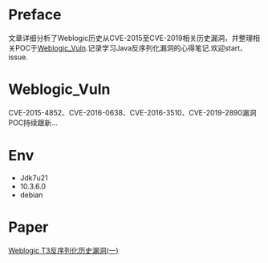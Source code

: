 # Preface
  文章详细分析了Weblogic历史从CVE-2015至CVE-2019相关历史漏洞，并整理相关POC于[Weblogic_Vuln](https://github.com/zhzhdoai/Weblogic_Vuln.git).记录学习Java反序列化漏洞的心得笔记.欢迎start、issue.
  
  
# Weblogic_Vuln
CVE-2015-4852、CVE-2016-0638、CVE-2016-3510、CVE-2019-2890漏洞POC持续跟新...

# Env
- Jdk7u21
- 10.3.6.0
- debian

# Paper
[Weblogic T3反序列化历史漏洞(一)](https://zhzhdoai.github.io/2020/08/10/Weblogic-T3%E5%8F%8D%E5%BA%8F%E5%88%97%E5%8C%96%E5%8E%86%E5%8F%B2%E6%BC%8F%E6%B4%9E-%E4%B8%80/)
